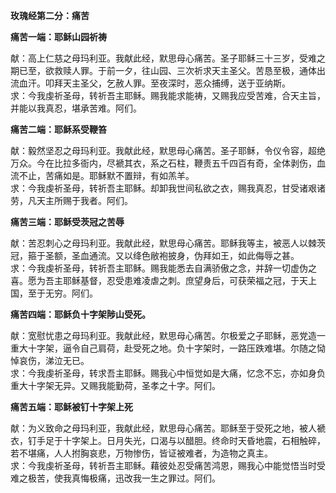 **玫瑰经第二分：痛苦**

**痛苦一端：耶稣山园祈祷**

献：高上仁慈之母玛利亚。我献此经，默思母心痛苦。圣子耶稣三十三岁，受难之期已至，欲救赎人罪。于前一夕，往山园、三次祈求天主圣父。苦恳至极，通体出流血汗。叩拜天主圣父，乞赦人罪。至夜深时，恶众捕缚，送于亚纳斯。  
求：今我虔祈圣母，转祈吾主耶稣。赐我能求能祷，又赐我应受苦难，合天主旨，并能以我真忍，堪承苦难。阿们。

**痛苦二端：耶稣系受鞭笞**

献：毅然坚忍之母玛利亚。我献此经，默思母心痛苦。圣子耶稣，令仪令容，超绝万众。今在比拉多衙内，尽褫其衣，系之石柱，鞭责五千四百有奇，全体剥伤，血流不止，苦痛如是。耶稣默不置辩，有如羔羊。  
求：今我虔祈圣母，转祈吾主耶稣。却卸我世间私欲之衣，赐我真忍，甘受诸艰诸劳，凡天主所赐于我者。阿们。

**痛苦三端：耶稣受茨冠之苦辱**

献：苦忍刺心之母玛利亚。我献此经，默思母心痛苦。耶稣我等主，被恶人以棘茨冠，箍于圣额，圣血通流。又以绛色敝袍披身，伪拜如王，如此侮辱之甚。  
求：今我虔祈圣母，转祈吾主耶稣。赐我能悉去自满骄傲之念，并辞一切虚伪之喜。愿为吾主耶稣基督，忍受患难凌虐之刺。庶望身后，可获荣福之冠，于天上国，至于无穷。阿们。

**痛苦四端：耶稣负十字架陟山受死。**

献：宽慰忧患之母玛利亚。我献此经，默思母心痛苦。尔极爱之子耶稣，恶党造一重大十字架，逼令自己肩荷，赴受死之地。负十字架时，一路压跌难堪。尔随之恸悼哀伤，涕泣无已。  
求：今我虔祈圣母，转求吾主耶稣。赐我心中恒觉如是大痛，忆念不忘，亦如身负重大十字架无异。又赐我能勤荷，圣孝之十字。阿们。

**痛苦五端：耶稣被钉十字架上死**

献：为义致命之母玛利亚，我献此经，默思母心痛苦。耶稣至于受死之地，被人褫衣，钉手足于十字架上。日月失光，口渴与以醋胆。终命时天昏地震，石相触碎，若不堪痛，人人拊胸哀悲，万物惨伤，皆证被难者，为造物之真主。  
求：今我虔祈圣母，转祈吾主耶稣。藉彼处忍受痛苦鸿恩，赐我心中能觉悟当时受难之极苦，使我真悔极痛，迅改我一生之罪过。阿们。